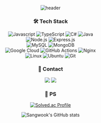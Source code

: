 <div align="center">
  
![header](https://capsule-render.vercel.app/api?type=waving&color=auto&height=300&section=header&text=Sangwook's%20Github&fontSize=90&animation=fadeIn)

### 🛠 Tech Stack

<!-- 언어 -->
![Javascript](https://img.shields.io/badge/JavaScript-F7DF1E.svg?&style=for-the-badge&logo=JavaScript&logoColor=white)
![TypeScript](https://img.shields.io/badge/typescript-%23007ACC.svg?style=for-the-badge&logo=typescript&logoColor=white)
![C#](https://img.shields.io/badge/C%23-239218.svg?&style=for-the-badge&logo=C%20Sharp&logoColor=white)
![Java](https://img.shields.io/badge/java-%23ED8B00.svg?style=for-the-badge&logo=openjdk&logoColor=white)
<br><!-- 프레임워크 -->
![Node.js](https://img.shields.io/badge/Node.js-339933.svg?&style=for-the-badge&logo=Node.js&logoColor=white)
![Express.js](https://img.shields.io/badge/express.js-%23404d59.svg?style=for-the-badge&logo=express&logoColor=%2361DAFB)
<br><!-- 데이터베이스 -->
![MySQL](https://img.shields.io/badge/mysql-4479A1?style=for-the-badge&logo=mysql&logoColor=white)
![MongoDB](https://img.shields.io/badge/MongoDB-47A248.svg?&style=for-the-badge&logo=MongoDB&logoColor=white)
<br><!-- 클라우드 -->
![Google Cloud](https://img.shields.io/badge/GoogleCloud-%234285F4.svg?style=for-the-badge&logo=google-cloud&logoColor=white)
![GitHub Actions](https://img.shields.io/badge/github%20actions-%232671E5.svg?style=for-the-badge&logo=githubactions&logoColor=white)
![Nginx](https://img.shields.io/badge/nginx-%23009639.svg?style=for-the-badge&logo=nginx&logoColor=white)
<br><!-- 운영체제 -->
![Linux](https://img.shields.io/badge/Linux-FCC624?style=for-the-badge&logo=linux&logoColor=black)
![Ubuntu](https://img.shields.io/badge/Ubuntu-E95420?style=for-the-badge&logo=ubuntu&logoColor=white)
![Git](https://img.shields.io/badge/git-%23F05033.svg?style=for-the-badge&logo=git&logoColor=white)

### 🎨 Contact

<a href="mailto:dkxkqkrtkddn@naver.com"><img src="https://img.shields.io/badge/Naver-03C75A?style=flat&logo=Naver&logoColor=white"/></a>
<a href="mailto:dkxkqkrtkddn@naver.com"><img src="https://img.shields.io/badge/Gmail-EA4335?style=flat-square&logo=Gmail&logoColor=black"/></a>

### 💯 PS
[![Solved.ac Profile](http://mazassumnida.wtf/api/v2/generate_badge?boj=dkxkqkrtkddn)](https://solved.ac/dkxkqkrtddn)

![Sangwook's GitHub stats](https://github-readme-stats.vercel.app/api?username=sw0501&show_icons=true&theme=dark)

</div>
